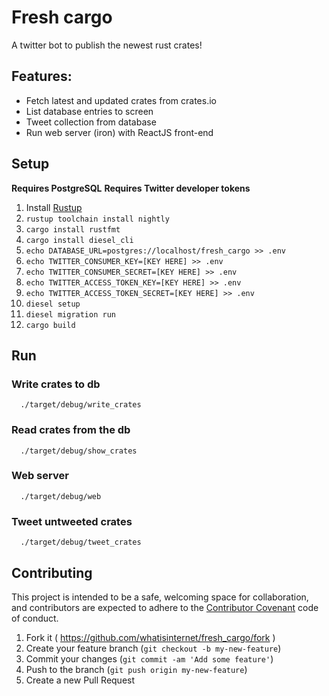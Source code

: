 # Fresh cargo

A twitter bot to publish the newest rust crates!

Features:
---------

- Fetch latest and updated crates from crates.io
- List database entries to screen
- Tweet collection from database
- Run web server (iron) with ReactJS front-end

## Setup

**Requires PostgreSQL**
**Requires Twitter developer tokens**

1. Install [Rustup](https://www.rustup.rs/)
2. `rustup toolchain install nightly`
3. `cargo install rustfmt`
4. `cargo install diesel_cli`
5. `echo DATABASE_URL=postgres://localhost/fresh_cargo >> .env`
6. `echo TWITTER_CONSUMER_KEY=[KEY HERE] >> .env`
7. `echo TWITTER_CONSUMER_SECRET=[KEY HERE] >> .env`
8. `echo TWITTER_ACCESS_TOKEN_KEY=[KEY HERE] >> .env`
9. `echo TWITTER_ACCESS_TOKEN_SECRET=[KEY HERE] >> .env`
10. `diesel setup`
11. `diesel migration run`
12. `cargo build`

## Run

### Write crates to db

```shell
  ./target/debug/write_crates
```

### Read crates from the db

```shell
  ./target/debug/show_crates
```

### Web server

```shell
  ./target/debug/web
```

### Tweet untweeted crates

```shell
  ./target/debug/tweet_crates
```

## Contributing

This project is intended to be a safe, welcoming space for collaboration, and
contributors are expected to adhere to the [Contributor Covenant](http://contributor-covenant.org) code of conduct.

1. Fork it ( https://github.com/whatisinternet/fresh_cargo/fork )
2. Create your feature branch (`git checkout -b my-new-feature`)
3. Commit your changes (`git commit -am 'Add some feature'`)
4. Push to the branch (`git push origin my-new-feature`)
5. Create a new Pull Request

